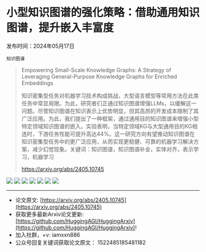 # 小型知识图谱的强化策略：借助通用知识图谱，提升嵌入丰富度
发布时间：2024年05月17日

`知识图谱`
> Empowering Small-Scale Knowledge Graphs: A Strategy of Leveraging General-Purpose Knowledge Graphs for Enriched Embeddings
>
> 知识密集型任务对机器学习技术构成挑战，大型语言模型等常用方法在此类任务中常显局限。为此，研究者们正通过知识图谱增强LLMs，以缓解这一问题。尽管知识图谱在知识表示上优势明显，但其高昂的开发成本限制了其广泛应用。为此，我们提出了一种框架，通过通用目的知识图谱来增强小型特定领域知识图谱的嵌入。实验表明，当特定领域KG与大型通用目的KG相连时，下游任务性能可提升高达44%。这一研究方向有望推动知识图谱在知识密集型任务中的更广泛应用，从而实现更稳健、可靠的机器学习解决方案，减少幻觉现象。关键词：知识图谱，知识图谱补全，实体对齐，表示学习，机器学习
>
> https://arxiv.org/abs/2405.10745

![](https://raw.githubusercontent.com/HuggingAGI/HuggingArxiv/main/paper_images/2405.10745/alignment.png)
![](https://raw.githubusercontent.com/HuggingAGI/HuggingArxiv/main/paper_images/2405.10745/overview.png)
![](https://raw.githubusercontent.com/HuggingAGI/HuggingArxiv/main/paper_images/2405.10745/boost.png)
![](https://raw.githubusercontent.com/HuggingAGI/HuggingArxiv/main/paper_images/2405.10745/results_WN18RR.png)
![](https://raw.githubusercontent.com/HuggingAGI/HuggingArxiv/main/paper_images/2405.10745/results_FB15K237.png)
![](https://raw.githubusercontent.com/HuggingAGI/HuggingArxiv/main/paper_images/2405.10745/results_WD50K.png)
![](https://raw.githubusercontent.com/HuggingAGI/HuggingArxiv/main/paper_images/2405.10745/loss_comparison.png)

<hr />

- 论文原文: [https://arxiv.org/abs/2405.10745](https://arxiv.org/abs/2405.10745)
- 获取更多最新Arxiv论文更新: [https://github.com/HuggingAGI/HuggingArxiv](https://github.com/HuggingAGI/HuggingArxiv)!
- 加入社群，+v: iamxxn886
- 公众号回复关键词获取论文原文： 1522485185481182